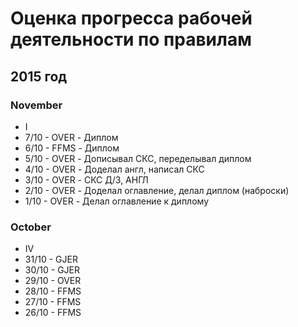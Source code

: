 # Оценка прогресса рабочей деятельности по правилам

## 2015 год

### November

* I
 * 7/10 - OVER - Диплом 
 * 6/10 - FFMS - Диплом
 * 5/10 - OVER - Дописывал СКС, переделывал диплом
 * 4/10 - OVER - Доделал англ, написал СКС
 * 3/10 - OVER - СКС Д/З, АНГЛ 
 * 2/10 - OVER - Доделал оглавление, делал диплом (наброски)
 * 1/10 - OVER - Делал оглавление к диплому


### October 

* IV
 * 31/10 - GJER
 * 30/10 - GJER
 * 29/10 - OVER
 * 28/10 - FFMS
 * 27/10 - FFMS
 * 26/10 - FFMS
